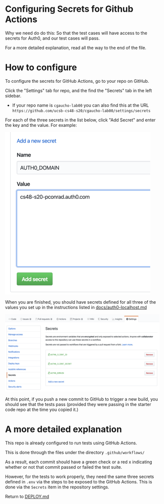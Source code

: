 # Configuring Secrets for Github Actions

Why we need do do this: So that the test cases will have access to the
secrets for Auth0, and our test cases will pass.

For a more detailed explanation, read all the way to the end of the file.

# How to configure

To configure the secrets for GitHub Actions, go to your repo on GitHub.

Click the "Settings" tab for repo, and the find the "Secrets" tab in the left sidebar.

- If your repo name is `cgaucho-lab00` you can also find this at the URL
  `https://github.com/ucsb-cs48-s20/cgaucho-lab00/settings/secrets`

For each of the three secrets in the list below, click "Add Secret"
and enter the key and the value. For example:

![add-secret.png](images/add-secret_50pct.png)

When you are finished, you should have secrets defined for all three
of the values you set up in the instructions listed in [docs/auth0-localhost.md](auth0-localhost.md)

![all-three-secrets.png](images/all-three-secrets.png)

At this point, if you push a new commit to GitHub to trigger a new build,
you should see that the tests pass (provided they were passing in the
starter code repo at the time you copied it.)

# A more detailed explanation

This repo is already configured to run tests using GitHub Actions.

This is done through the files under the directory `.github/workflows/`

As a result, each commit should have a green check or a red x
indicating whether or not that commit passed or failed the test suite.

However, for the tests to work properly, they need the same three
secrets defined in `.env` via the steps to be exposed to the GitHub
Actions. This is done via the `Secrets` item in the repository settings.

Return to [DEPLOY.md](./DEPLOY.md)
